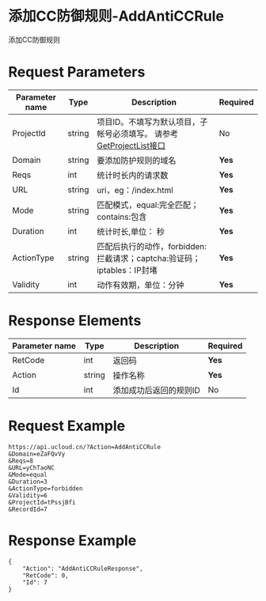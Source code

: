 # 添加CC防御规则-AddAntiCCRule

添加CC防御规则

# Request Parameters
|Parameter name|Type|Description|Required|
|---|---|---|---|
|ProjectId|string|项目ID。不填写为默认项目，子帐号必须填写。 请参考[GetProjectList接口](api/summary/get_project_list)|No|
|Domain|string|要添加防护规则的域名|**Yes**|
|Reqs|int|统计时长内的请求数|**Yes**|
|URL|string|uri，eg：/index.html|**Yes**|
|Mode|string|匹配模式，equal:完全匹配；contains:包含|**Yes**|
|Duration|int|统计时长,单位： 秒|**Yes**|
|ActionType|string|匹配后执行的动作，forbidden:拦截请求；captcha:验证码； iptables：IP封堵|**Yes**|
|Validity|int|动作有效期，单位：分钟|**Yes**|

# Response Elements
|Parameter name|Type|Description|Required|
|---|---|---|---|
|RetCode|int|返回码|**Yes**|
|Action|string|操作名称|**Yes**|
|Id|int|添加成功后返回的规则ID|No|

# Request Example
```
https://api.ucloud.cn/?Action=AddAntiCCRule
&Domain=eZaFQvVy
&Reqs=8
&URL=yChTaoNC
&Mode=equal
&Duration=3
&ActionType=forbidden
&Validity=6
&ProjectId=tPssjBfi
&RecordId=7
```

# Response Example
```
{
    "Action": "AddAntiCCRuleResponse", 
    "RetCode": 0, 
    "Id": 7
}
```

